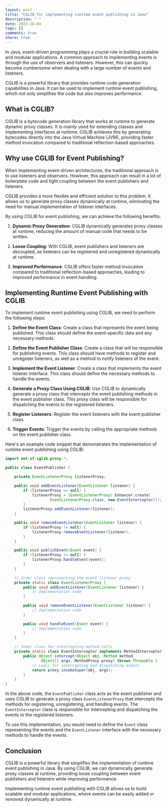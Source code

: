 ```yaml
---
layout: post
title: "CGLIB for implementing runtime event publishing in Java"
description: " "
date: 2023-10-04
tags: []
comments: true
share: true
---
```


In Java, event-driven programming plays a crucial role in building scalable and modular applications. A common approach to implementing events is through the use of observers and listeners. However, this can quickly become cumbersome when dealing with a large number of events and listeners.

CGLIB is a powerful library that provides runtime code generation capabilities in Java. It can be used to implement runtime event publishing, which not only simplifies the code but also improves performance.

## What is CGLIB?

CGLIB is a bytecode generation library that works at runtime to generate dynamic proxy classes. It is mainly used for extending classes and implementing interfaces at runtime. CGLIB achieves this by generating bytecodes directly into the Java Virtual Machine (JVM), providing faster method invocation compared to traditional reflection-based approaches.

## Why use CGLIB for Event Publishing?

When implementing event-driven architectures, the traditional approach is to use listeners and observers. However, this approach can result in a lot of boilerplate code and tight coupling between the event publishers and listeners.

CGLIB provides a more flexible and efficient solution to this problem. It allows us to generate proxy classes dynamically at runtime, eliminating the need for manual implementation of listener interfaces.

By using CGLIB for event publishing, we can achieve the following benefits:

1. **Dynamic Proxy Generation**: CGLIB dynamically generates proxy classes at runtime, reducing the amount of manual code that needs to be written.

2. **Loose Coupling**: With CGLIB, event publishers and listeners are decoupled, as listeners can be registered and unregistered dynamically at runtime.

3. **Improved Performance**: CGLIB offers faster method invocation compared to traditional reflection-based approaches, leading to improved performance in event handling.

## Implementing Runtime Event Publishing with CGLIB

To implement runtime event publishing using CGLIB, we need to perform the following steps:

1. **Define the Event Class**: Create a class that represents the event being published. This class should define the event-specific data and any necessary methods.

2. **Define the Event Publisher Class**: Create a class that will be responsible for publishing events. This class should have methods to register and unregister listeners, as well as a method to notify listeners of the event.

3. **Implement the Event Listener**: Create a class that implements the event listener interface. This class should define the necessary methods to handle the events.

4. **Generate a Proxy Class Using CGLIB**: Use CGLIB to dynamically generate a proxy class that intercepts the event publishing methods in the event publisher class. This proxy class will be responsible for dispatching the events to the registered listeners.

5. **Register Listeners**: Register the event listeners with the event publisher class.

6. **Trigger Events**: Trigger the events by calling the appropriate methods on the event publisher class.

Here's an example code snippet that demonstrates the implementation of runtime event publishing using CGLIB:

```java
import net.sf.cglib.proxy.*;

public class EventPublisher {

    private EventListenerProxy listenerProxy;

    public void addEventListener(EventListener listener) {
        if (listenerProxy == null) {
            listenerProxy = (EventListenerProxy) Enhancer.create(
                    EventListenerProxy.class, new EventInterceptor());
        }
        listenerProxy.addEventListener(listener);
    }

    public void removeEventListener(EventListener listener) {
        if (listenerProxy != null) {
            listenerProxy.removeEventListener(listener);
        }
    }

    public void publishEvent(Event event) {
        if (listenerProxy != null) {
            listenerProxy.handleEvent(event);
        }
    }

    // Inner class representing the event listener proxy
    private static class EventListenerProxy {
        public void addEventListener(EventListener listener) {
            // Implementation code
        }

        public void removeEventListener(EventListener listener) {
            // Implementation code
        }

        public void handleEvent(Event event) {
            // Implementation code
        }
    }

    // Inner class for intercepting method calls
    private static class EventInterceptor implements MethodInterceptor {
        public Object intercept(Object obj, Method method,
                Object[] args, MethodProxy proxy) throws Throwable {
            // Logic for intercepting and dispatching events
            return proxy.invokeSuper(obj, args);
        }
    }
}
```

In the above code, the `EventPublisher` class acts as the event publisher and uses CGLIB to generate a proxy class `EventListenerProxy` that intercepts the methods for registering, unregistering, and handling events. The `EventInterceptor` class is responsible for intercepting and dispatching the events to the registered listeners.

To use this implementation, you would need to define the `Event` class representing the events and the `EventListener` interface with the necessary methods to handle the events.

## Conclusion

CGLIB is a powerful library that simplifies the implementation of runtime event publishing in Java. By using CGLIB, we can dynamically generate proxy classes at runtime, providing loose coupling between event publishers and listeners while improving performance.

Implementing runtime event publishing with CGLIB allows us to build scalable and modular applications, where events can be easily added or removed dynamically at runtime.